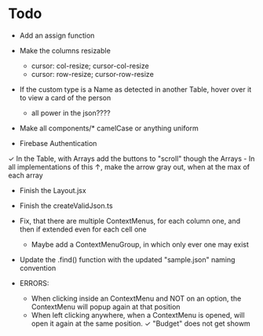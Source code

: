 # Todo

- Add an assign function
- Make the columns resizable
    - cursor: col-resize; cursor-col-resize
    - cursor: row-resize; cursor-row-resize

- If the custom type is a Name as detected in another Table, hover over it to view a card of the person
    - all power in the json????


- Make all components/* camelCase or anything uniform



- Firebase Authentication

✓ In the Table, with Arrays add the buttons to "scroll" though the Arrays
    - In all implementations of this ↑, make the arrow gray out, when at the max of each array


- Finish the Layout.jsx
- Finish the createValidJson.ts


- Fix, that there are multiple ContextMenus, for each column one, and then if extended even for each cell one
    - Maybe add a ContextMenuGroup, in which only ever one may exist

- Update the .find() function with the updated "sample.json" naming convention

- ERRORS:
    - When clicking inside an ContextMenu and NOT on an option, the ContextMenu will popup again at that position
    - When left clicking anywhere, when a ContextMenu is opened, will open it again at the same position.
    ✓ "Budget" does not get showm